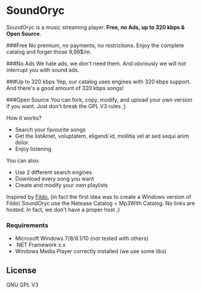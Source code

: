 # SoundOryc

SoundOryc is a music streaming player. **Free, no Ads, up to 320 kbps & Open Source**.

###Free
No premium, no payments, no restrictions. Enjoy the complete catalog and forget those 9,99$/m.

###No Ads
We hate ads, we don't need them. And obviously we will not interrupt you with sound ads.

###Up to 320 kbps
Yep, our catalog uses engines with 320 kbps support. And there's a good amount of 320 kbps songs!

###Open Source
You can fork, copy, modify, and upload your own version if you want. Just don't break the GPL V3 rules ;)






How it works?
  - Search your favourite songs
  - Get the listAmet, voluptatem, eligendi id, mollitia vel at sed sequi anim dolor.
  - Enjoy listening

You can also:
  - Use 2 different search engines
  - Download every song you want
  - Create and modify your own playlists

Inspired by [Fildo], (in fact the first idea was to create a Windows version of Fildo) SoundOryc use the Netease Catalog + Mp3With Catalog. No links are hosted. In fact, we don't have a proper host ;)

### Requirements
 - Microsoft Windows 7/8/8.1/10 (not tested with others)
 - .NET Framework x.x
 - Windows Media Player correctly installed (we use some libs)



License
----

GNU GPL V3



[//]: # (These are reference links used in the body of this note and get stripped out when the markdown processor does its job. There is no need to format nicely because it shouldn't be seen. Thanks SO - http://stackoverflow.com/questions/4823468/store-comments-in-markdown-syntax)


 
[Fildo]: <http://fildo.net>
